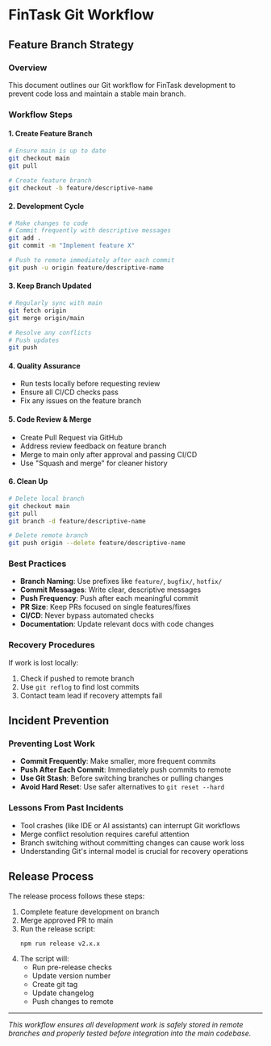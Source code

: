 # FinTask Git Workflow

## Feature Branch Strategy

### Overview
This document outlines our Git workflow for FinTask development to prevent code loss and maintain a stable main branch.

### Workflow Steps

#### 1. Create Feature Branch
```bash
# Ensure main is up to date
git checkout main
git pull

# Create feature branch
git checkout -b feature/descriptive-name
```

#### 2. Development Cycle
```bash
# Make changes to code
# Commit frequently with descriptive messages
git add .
git commit -m "Implement feature X"

# Push to remote immediately after each commit
git push -u origin feature/descriptive-name
```

#### 3. Keep Branch Updated
```bash
# Regularly sync with main
git fetch origin
git merge origin/main

# Resolve any conflicts
# Push updates
git push
```

#### 4. Quality Assurance
- Run tests locally before requesting review
- Ensure all CI/CD checks pass
- Fix any issues on the feature branch

#### 5. Code Review & Merge
- Create Pull Request via GitHub
- Address review feedback on feature branch
- Merge to main only after approval and passing CI/CD
- Use "Squash and merge" for cleaner history

#### 6. Clean Up
```bash
# Delete local branch
git checkout main
git pull
git branch -d feature/descriptive-name

# Delete remote branch
git push origin --delete feature/descriptive-name
```

### Best Practices

- **Branch Naming**: Use prefixes like `feature/`, `bugfix/`, `hotfix/`
- **Commit Messages**: Write clear, descriptive messages
- **Push Frequency**: Push after each meaningful commit
- **PR Size**: Keep PRs focused on single features/fixes
- **CI/CD**: Never bypass automated checks
- **Documentation**: Update relevant docs with code changes

### Recovery Procedures

If work is lost locally:
1. Check if pushed to remote branch
2. Use `git reflog` to find lost commits
3. Contact team lead if recovery attempts fail

## Incident Prevention

### Preventing Lost Work
- **Commit Frequently**: Make smaller, more frequent commits
- **Push After Each Commit**: Immediately push commits to remote
- **Use Git Stash**: Before switching branches or pulling changes
- **Avoid Hard Reset**: Use safer alternatives to `git reset --hard`

### Lessons From Past Incidents
- Tool crashes (like IDE or AI assistants) can interrupt Git workflows
- Merge conflict resolution requires careful attention
- Branch switching without committing changes can cause work loss
- Understanding Git's internal model is crucial for recovery operations

## Release Process

The release process follows these steps:

1. Complete feature development on branch
2. Merge approved PR to main
3. Run the release script:
   ```bash
   npm run release v2.x.x
   ```
4. The script will:
   - Run pre-release checks
   - Update version number
   - Create git tag
   - Update changelog
   - Push changes to remote

---

*This workflow ensures all development work is safely stored in remote branches and properly tested before integration into the main codebase.*